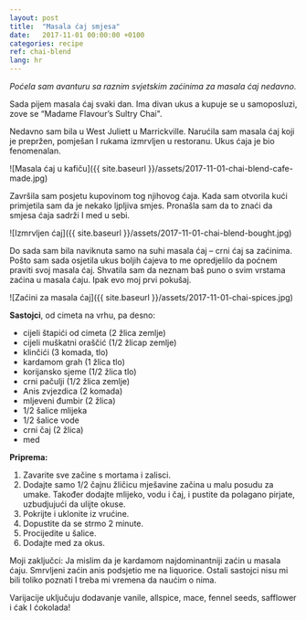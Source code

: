 ```yaml
---
layout: post
title:  "Masala ćaj smjesa"
date:   2017-11-01 00:00:00 +0100
categories: recipe
ref: chai-blend
lang: hr
---
```


*Poćela sam avanturu sa raznim svjetskim zaćinima za masala ćaj nedavno.*

Sada pijem masala ćaj svaki dan. Ima divan ukus a kupuje se u samoposluzi, zove se “Madame Flavour’s Sultry Chai".

Nedavno sam bila u West Juliett u Marrickville. Narućila sam masala ćaj koji je prepržen, pomješan I rukama izmrvljen u restoranu. Ukus ćaja je bio fenomenalan.

![Masala ćaj u kafiču]({{ site.baseurl }}/assets/2017-11-01-chai-blend-cafe-made.jpg)

Završila sam posjetu kupovinom tog njihovog ćaja. Kada sam otvorila kući primjetila sam da je nekako ljpljiva smjes. Pronašla sam da to znaći da smjesa ćaja sadrži I med u sebi.

![Izmrvljen ćaj]({{ site.baseurl }}/assets/2017-11-01-chai-blend-bought.jpg)

Do sada sam bila naviknuta samo na suhi masala ćaj – crni ćaj sa zaćinima. Pošto sam sada osjetila ukus boljih ćajeva to me opredjelilo da poćnem praviti svoj masala ćaj. Shvatila sam da neznam baš puno o svim vrstama zaćina u masala ćaju. Ipak evo moj prvi pokušaj.

![Zaćini za masala ćaj]({{ site.baseurl }}/assets/2017-11-01-chai-spices.jpg)

**Sastojci**, od cimeta na vrhu, pa desno:

* cijeli štapići od cimeta (2 žlica zemlje)
* cijeli muškatni oraščić (1/2 žlicap zemlje)
* klinčići (3 komada, tlo)
* kardamom grah (1 žlica tlo)
* korijansko sjeme (1/2 žlica tlo)
* crni pačulji (1/2 žlica zemlje)
* Anis zvjezdica (2 komada)
* mljeveni đumbir (2 žlica)
* 1/2 šalice mlijeka
* 1/2 šalice vode
* crni čaj (2 žlica)
* med

**Priprema:**

1. Zavarite sve začine s mortama i zalisci.
2. Dodajte samo 1/2 čajnu žličicu mješavine začina u malu posudu za umake. Također dodajte mlijeko, vodu i čaj, i pustite da polagano pirjate, uzbudjujući da ulijte okuse.
2. Pokrijte i uklonite iz vrućine.
3. Dopustite da se strmo 2 minute.
4. Procijedite u šalice.
5. Dodajte med za okus.

Moji zaključci: Ja mislim da je kardamom najdominantniji zaćin u masala ćaju. Smrvljeni zaćin anis podsjetio me na liquorice. Ostali sastojci nisu mi bili toliko poznati I treba mi vremena da naućim o nima.

Varijacije uključuju dodavanje vanile, allspice, mace, fennel seeds, safflower i ćak I ćokolada!